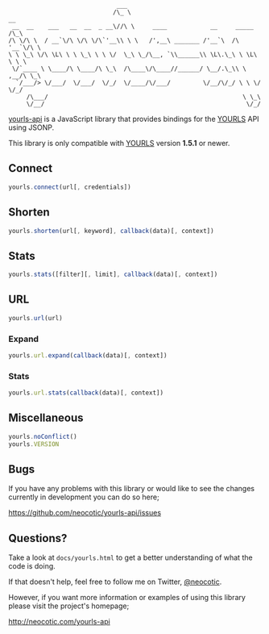                                   ___                                           
                                 /\_ \                                    __    
     __  __    ___   __  __  _ __\//\ \     ____            __     _____ /\_\   
    /\ \/\ \  / __`\/\ \/\ \/\`'__\\ \ \   /',__\ _______ /'__`\  /\ '__`\/\ \  
    \ \ \_\ \/\ \L\ \ \ \_\ \ \ \/  \_\ \_/\__, `\\______\\ \L\.\_\ \ \L\ \ \ \ 
     \/`____ \ \____/\ \____/\ \_\  /\____\/\____//______/ \__/.\_\\ \ ,__/\ \_\
      `/___/> \/___/  \/___/  \/_/  \/____/\/___/         \/__/\/_/ \ \ \/  \/_/
         /\___/                                                      \ \_\      
         \/__/                                                        \/_/      

[yourls-api][] is a JavaScript library that provides bindings for the [YOURLS][]
API using JSONP.

This library is only compatible with [YOURLS][] version **1.5.1** or newer.

## Connect

``` javascript
yourls.connect(url[, credentials])
```

## Shorten

``` javascript
yourls.shorten(url[, keyword], callback(data)[, context])
```

## Stats

``` javascript
yourls.stats([filter][, limit], callback(data)[, context])
```

## URL

``` javascript
yourls.url(url)
```

### Expand

``` javascript
yourls.url.expand(callback(data)[, context])
```

### Stats

``` javascript
yourls.url.stats(callback(data)[, context])
```

## Miscellaneous

``` javascript
yourls.noConflict()
yourls.VERSION
```

## Bugs

If you have any problems with this library or would like to see the changes
currently in development you can do so here;

https://github.com/neocotic/yourls-api/issues

## Questions?

Take a look at `docs/yourls.html` to get a better understanding of what the code
is doing.

If that doesn't help, feel free to follow me on Twitter, [@neocotic][].

However, if you want more information or examples of using this library please
visit the project's homepage;

http://neocotic.com/yourls-api

[@neocotic]: https://twitter.com/#!/neocotic
[yourls]: http://yourls.org
[yourls-api]: http://neocotic.com/yourls-api